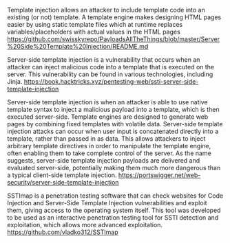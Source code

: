 
Template injection allows an attacker to include template code into an existing (or not) template. A template engine makes designing HTML pages easier by using static template files which at runtime replaces variables/placeholders with actual values in the HTML pages
https://github.com/swisskyrepo/PayloadsAllTheThings/blob/master/Server%20Side%20Template%20Injection/README.md

Server-side template injection is a vulnerability that occurs when an attacker can inject malicious code into a template that is executed on the server. This vulnerability can be found in various technologies, including Jinja.
https://book.hacktricks.xyz/pentesting-web/ssti-server-side-template-injection

Server-side template injection is when an attacker is able to use native template syntax to inject a malicious payload into a template, which is then executed server-side.
Template engines are designed to generate web pages by combining fixed templates with volatile data. Server-side template injection attacks can occur when user input is concatenated directly into a template, rather than passed in as data. This allows attackers to inject arbitrary template directives in order to manipulate the template engine, often enabling them to take complete control of the server. As the name suggests, server-side template injection payloads are delivered and evaluated server-side, potentially making them much more dangerous than a typical client-side template injection.
https://portswigger.net/web-security/server-side-template-injection

SSTImap is a penetration testing software that can check websites for Code Injection and Server-Side Template Injection vulnerabilities and exploit them, giving access to the operating system itself.
This tool was developed to be used as an interactive penetration testing tool for SSTI detection and exploitation, which allows more advanced exploitation.
https://github.com/vladko312/SSTImap

